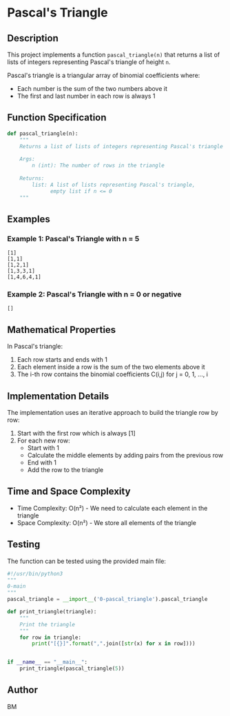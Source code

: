 # Pascal's Triangle

## Description
This project implements a function `pascal_triangle(n)` that returns a list of lists of integers representing Pascal's triangle of height `n`.

Pascal's triangle is a triangular array of binomial coefficients where:
- Each number is the sum of the two numbers above it
- The first and last number in each row is always 1

## Function Specification
```python
def pascal_triangle(n):
    """
    Returns a list of lists of integers representing Pascal's triangle of n.
    
    Args:
        n (int): The number of rows in the triangle
        
    Returns:
        list: A list of lists representing Pascal's triangle, 
              empty list if n <= 0
    """
```

## Examples
### Example 1: Pascal's Triangle with n = 5
```
[1]
[1,1]
[1,2,1]
[1,3,3,1]
[1,4,6,4,1]
```

### Example 2: Pascal's Triangle with n = 0 or negative
```
[]
```

## Mathematical Properties
In Pascal's triangle:
1. Each row starts and ends with 1
2. Each element inside a row is the sum of the two elements above it
3. The i-th row contains the binomial coefficients C(i,j) for j = 0, 1, ..., i

## Implementation Details
The implementation uses an iterative approach to build the triangle row by row:
1. Start with the first row which is always [1]
2. For each new row:
   - Start with 1
   - Calculate the middle elements by adding pairs from the previous row
   - End with 1
   - Add the row to the triangle

## Time and Space Complexity
- Time Complexity: O(n²) - We need to calculate each element in the triangle
- Space Complexity: O(n²) - We store all elements of the triangle

## Testing
The function can be tested using the provided main file:
```python
#!/usr/bin/python3
"""
0-main
"""
pascal_triangle = __import__('0-pascal_triangle').pascal_triangle

def print_triangle(triangle):
    """
    Print the triangle
    """
    for row in triangle:
        print("[{}]".format(",".join([str(x) for x in row])))


if __name__ == "__main__":
    print_triangle(pascal_triangle(5))
```

## Author
BM